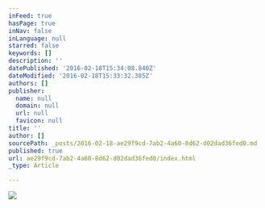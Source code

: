 ```yaml
---
inFeed: true
hasPage: true
inNav: false
inLanguage: null
starred: false
keywords: []
description: ''
datePublished: '2016-02-18T15:34:08.840Z'
dateModified: '2016-02-18T15:33:32.385Z'
authors: []
publisher:
  name: null
  domain: null
  url: null
  favicon: null
title: ''
author: []
sourcePath: _posts/2016-02-18-ae29f9cd-7ab2-4a60-8d62-d02dad36fed0.md
published: true
url: ae29f9cd-7ab2-4a60-8d62-d02dad36fed0/index.html
_type: Article

---
```

![](https://the-grid-user-content.s3-us-west-2.amazonaws.com/d62f2449-f7af-4d31-bec7-1444cbbd7b30.jpg)